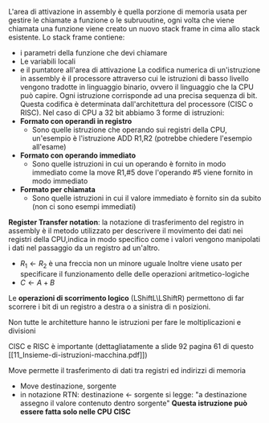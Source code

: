 L'area di attivazione in assembly è quella porzione di memoria usata per gestire le chiamate a funzione o le subruoutine, ogni volta che viene chiamata una funzione viene creato un nuovo stack frame in cima allo stack esistente. Lo stack frame contiene:
- i parametri della funzione che devi chiamare
- Le variabili locali
- e il puntatore all'area di attivazione
La codifica numerica di un'istruzione in assembly è il processore attraverso cui le istruzioni di basso livello vengono tradotte in linguaggio binario, ovvero il linguaggio che la CPU può capire. Ogni istruzione corrisponde ad una precisa sequenza di bit. Questa codifica è determinata dall'architettura del processore (CISC o RISC). Nel caso di CPU a 32 bit abbiamo 3 forme di istruzioni:
- **Formato con operandi in registro**
	- Sono quelle istruzione che operando sui registri della CPU, un'esempio è l'istruzione ADD R1,R2 (potrebbe chiedere l'esempio all'esame)
- **Formato con operando immediato** 
	- Sono quelle istruzioni in cui un operando è fornito in modo immediato come la move R1,#5 dove l'operando #5 viene fornito in modo immediato
- **Formato per chiamata**
	- Sono quelle istruzioni in cui il valore immediato è fornito sin da subito (non ci sono esempi immediati)


**Register Transfer notation**: la notazione di trasferimento del registro in assembly è il metodo utilizzato per descrivere il movimento dei dati nei registri della CPU,indica in modo specifico come i valori vengono manipolati i dati nel passaggio da un registro ad un'altro. 
- $R_1 \leftarrow R_2$ è una freccia non un minore uguale
Inoltre viene usato per specificare il funzionamento delle delle operazioni aritmetico-logiche
- $C \leftarrow A + B$


Le **operazioni di scorrimento logico** (LShiftL\LShiftR) permettono di far scorrere i bit di un registro a destra o a sinistra di n posizioni.

Non tutte le architetture hanno le istruzioni per fare le moltiplicazioni e divisioni

CISC e RISC è importante (dettagliatamente a slide 92 pagina 61 di questo [[11_Insieme-di-istruzioni-macchina.pdf]])


Move permette il trasferimento di dati tra registri ed indirizzi di memoria
- Move destinazione, sorgente
- in notazione RTN: destinazione $\leftarrow$ sorgente si legge: "a destinazione assegno il valore contenuto dentro sorgente" 
**Questa istruzione può essere fatta solo nelle CPU CISC** 